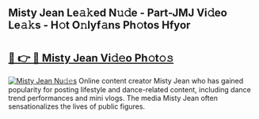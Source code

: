 ## Misty Jean Le𝚊𝚔ed N𝚞𝚍e - Part-JMJ Vi𝚍eo Le𝚊𝚔s - H𝚘t O𝚗lyf𝚊ns Ph𝚘tos Hfyor

# <h2><a href="http://hf7lr4g.feru.top/?c=Misty+Jean">🔗 👉 🔴 Misty Jean Vi𝚍𝚎o Ph𝚘t𝚘𝚜</a></h2>

[![Misty Jean Nu𝚍𝚎s](https://i.imgur.com/0TWrTi3.gif)](http://hf7lr4g.feru.top/?c=Misty+Jean)
Online content creator Misty Jean who has gained popularity for posting lifestyle and dance-related content, including dance trend performances and mini vlogs. The media Misty Jean often sensationalizes the lives of public figures. 
